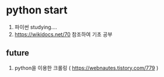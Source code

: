 # python start
1. 파이썬 studying....
2. https://wikidocs.net/70 참조하여 기초 공부

## future
1. python을 이용한 크롤링 ( https://webnautes.tistory.com/779 )
